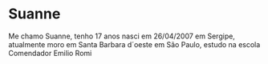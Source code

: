 # Suanne
Me chamo Suanne, tenho 17 anos nasci em 26/04/2007 em Sergipe, atualmente moro em Santa Barbara d´oeste em São Paulo, estudo na escola Comendador Emilio Romi
